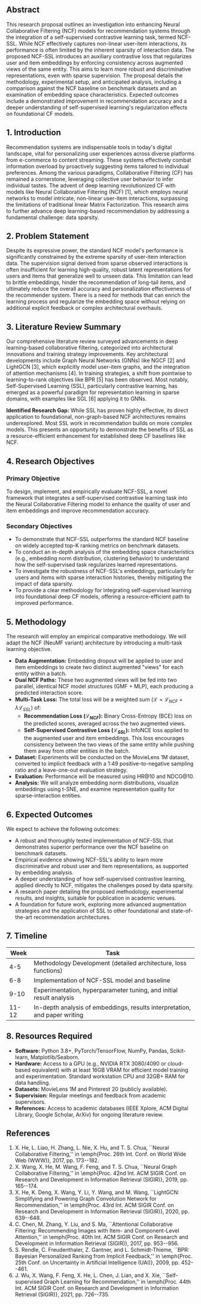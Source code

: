 ## Abstract

This research proposal outlines an investigation into enhancing Neural Collaborative Filtering (NCF) models for recommendation systems through the integration of a self-supervised contrastive learning task, termed NCF-SSL. While NCF effectively captures non-linear user-item interactions, its performance is often limited by the inherent sparsity of interaction data. The proposed NCF-SSL introduces an auxiliary contrastive loss that regularizes user and item embeddings by enforcing consistency across augmented views of the same entity. This aims to learn more robust and discriminative representations, even with sparse supervision. The proposal details the methodology, experimental setup, and anticipated analysis, including a comparison against the NCF baseline on benchmark datasets and an examination of embedding space characteristics. Expected outcomes include a demonstrated improvement in recommendation accuracy and a deeper understanding of self-supervised learning's regularization effects on foundational CF models.

## 1. Introduction

Recommendation systems are indispensable tools in today's digital landscape, vital for personalizing user experiences across diverse platforms from e-commerce to content streaming. These systems effectively combat information overload by proactively suggesting items tailored to individual preferences. Among the various paradigms, Collaborative Filtering (CF) has remained a cornerstone, leveraging collective user behavior to infer individual tastes. The advent of deep learning revolutionized CF with models like Neural Collaborative Filtering (NCF) [1], which employs neural networks to model intricate, non-linear user-item interactions, surpassing the limitations of traditional linear Matrix Factorization. This research aims to further advance deep learning-based recommendation by addressing a fundamental challenge: data sparsity.

## 2. Problem Statement

Despite its expressive power, the standard NCF model's performance is significantly constrained by the extreme sparsity of user-item interaction data. The supervision signal derived from sparse observed interactions is often insufficient for learning high-quality, robust latent representations for users and items that generalize well to unseen data. This limitation can lead to brittle embeddings, hinder the recommendation of long-tail items, and ultimately reduce the overall accuracy and personalization effectiveness of the recommender system. There is a need for methods that can enrich the learning process and regularize the embedding space without relying on additional explicit feedback or complex architectural overhauls.

## 3. Literature Review Summary

Our comprehensive literature review surveyed advancements in deep learning-based collaborative filtering, categorized into architectural innovations and training strategy improvements. Key architectural developments include Graph Neural Networks (GNNs) like NGCF [2] and LightGCN [3], which explicitly model user-item graphs, and the integration of attention mechanisms [4]. In training strategies, a shift from pointwise to learning-to-rank objectives like BPR [5] has been observed. Most notably, Self-Supervised Learning (SSL), particularly contrastive learning, has emerged as a powerful paradigm for representation learning in sparse domains, with examples like SGL [6] applying it to GNNs.

**Identified Research Gap:** While SSL has proven highly effective, its direct application to foundational, non-graph-based NCF architectures remains underexplored. Most SSL work in recommendation builds on more complex models. This presents an opportunity to demonstrate the benefits of SSL as a resource-efficient enhancement for established deep CF baselines like NCF.

## 4. Research Objectives

### Primary Objective
To design, implement, and empirically evaluate NCF-SSL, a novel framework that integrates a self-supervised contrastive learning task into the Neural Collaborative Filtering model to enhance the quality of user and item embeddings and improve recommendation accuracy.

### Secondary Objectives
- To demonstrate that NCF-SSL outperforms the standard NCF baseline on widely accepted top-K ranking metrics on benchmark datasets.
- To conduct an in-depth analysis of the embedding space characteristics (e.g., embedding norm distribution, clustering behavior) to understand how the self-supervised task regularizes learned representations.
- To investigate the robustness of NCF-SSL's embeddings, particularly for users and items with sparse interaction histories, thereby mitigating the impact of data sparsity.
- To provide a clear methodology for integrating self-supervised learning into foundational deep CF models, offering a resource-efficient path to improved performance.

## 5. Methodology

The research will employ an empirical comparative methodology. We will adapt the NCF (NeuMF variant) architecture by introducing a multi-task learning objective.
* **Data Augmentation:** Embedding dropout will be applied to user and item embeddings to create two distinct augmented "views" for each entity within a batch.
* **Dual NCF Paths:** These two augmented views will be fed into two parallel, identical NCF model structures (GMF + MLP), each producing a predicted interaction score.
* **Multi-Task Loss:** The total loss will be a weighted sum ($\mathcal{L} = \mathcal{L}_{NCF} + \lambda \mathcal{L}_{SSL}$) of:
    * **Recommendation Loss ($\mathcal{L}_{NCF}$):** Binary Cross-Entropy (BCE) loss on the predicted scores, averaged across the two augmented views.
    * **Self-Supervised Contrastive Loss ($\mathcal{L}_{SSL}$):** InfoNCE loss applied to the augmented user and item embeddings. This loss encourages consistency between the two views of the same entity while pushing them away from other entities in the batch.
* **Dataset:** Experiments will be conducted on the MovieLens 1M dataset, converted to implicit feedback with a 1:49 positive-to-negative sampling ratio and a leave-one-out evaluation strategy.
* **Evaluation:** Performance will be measured using HR@10 and NDCG@10.
* **Analysis:** We will analyze embedding norm distributions, visualize embeddings using t-SNE, and examine representation quality for sparse-interaction entities.

## 6. Expected Outcomes

We expect to achieve the following outcomes:
* A robust and thoroughly tested implementation of NCF-SSL that demonstrates superior performance over the NCF baseline on benchmark datasets.
* Empirical evidence showing NCF-SSL's ability to learn more discriminative and robust user and item representations, as supported by embedding analysis.
* A deeper understanding of how self-supervised contrastive learning, applied directly to NCF, mitigates the challenges posed by data sparsity.
* A research paper detailing the proposed methodology, experimental results, and insights, suitable for publication in academic venues.
* A foundation for future work, exploring more advanced augmentation strategies and the application of SSL to other foundational and state-of-the-art recommendation architectures.

## 7. Timeline

| Week | Task |
|------|------|
| 4-5  | Methodology Development (detailed architecture, loss functions) |
| 6-8  | Implementation of NCF-SSL model and baseline |
| 9-10 | Experimentation, hyperparameter tuning, and initial result analysis |
| 11-12| In-depth analysis of embeddings, results interpretation, and paper writing |

## 8. Resources Required

* **Software:** Python 3.8+, PyTorch/TensorFlow, NumPy, Pandas, Scikit-learn, Matplotlib/Seaborn.
* **Hardware:** Access to a GPU (e.g., NVIDIA RTX 3080/4090 or cloud-based equivalent) with at least 16GB VRAM for efficient model training and experimentation. Standard workstation CPU and 32GB+ RAM for data handling.
* **Datasets:** MovieLens 1M and Pinterest 20 (publicly available).
* **Supervision:** Regular meetings and feedback from academic supervisors.
* **References:** Access to academic databases (IEEE Xplore, ACM Digital Library, Google Scholar, ArXiv) for ongoing literature review.

## References

1.  X. He, L. Liao, H. Zhang, L. Nie, X. Hu, and T. S. Chua, ``Neural Collaborative Filtering,'' in \emph{Proc. 26th Int. Conf. on World Wide Web (WWW)}, 2017, pp. 173--182.
2.  X. Wang, X. He, M. Wang, F. Feng, and T. S. Chua, ``Neural Graph Collaborative Filtering,'' in \emph{Proc. 42nd Int. ACM SIGIR Conf. on Research and Development in Information Retrieval (SIGIR)}, 2019, pp. 165--174.
3.  X. He, K. Deng, X. Wang, Y. Li, Y. Wang, and M. Wang, ``LightGCN: Simplifying and Powering Graph Convolution Network for Recommendation,'' in \emph{Proc. 43rd Int. ACM SIGIR Conf. on Research and Development in Information Retrieval (SIGIR)}, 2020, pp. 639--648.
4.  C. Chen, M. Zhang, Y. Liu, and S. Ma, ``Attentional Collaborative Filtering: Recommending Images with Item- and Component-Level Attention,'' in \emph{Proc. 40th Int. ACM SIGIR Conf. on Research and Development in Information Retrieval (SIGIR)}, 2017, pp. 953--956.
5.  S. Rendle, C. Freudenthaler, Z. Gantner, and L. Schmidt-Thieme, ``BPR: Bayesian Personalized Ranking from Implicit Feedback,'' in \emph{Proc. 25th Conf. on Uncertainty in Artificial Intelligence (UAI)}, 2009, pp. 452--461.
6.  J. Wu, X. Wang, F. Feng, X. He, L. Chen, J. Lian, and X. Xie, ``Self-supervised Graph Learning for Recommendation,'' in \emph{Proc. 44th Int. ACM SIGIR Conf. on Research and Development in Information Retrieval (SIGIR)}, 2021, pp. 726--735.